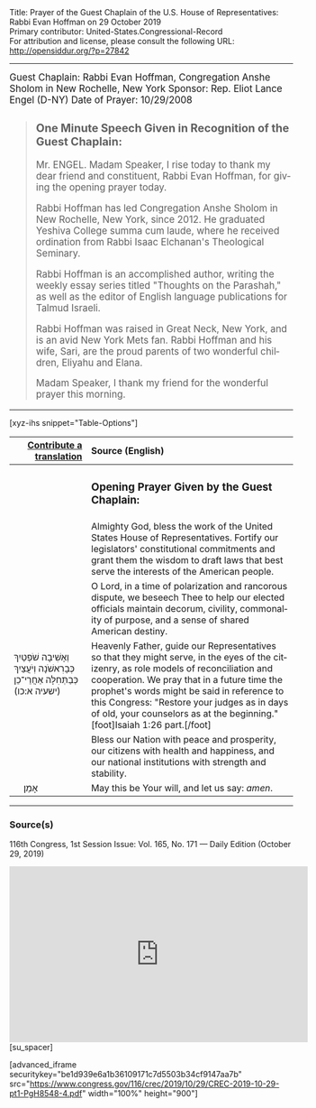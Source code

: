 <html>
<head></head>
<body>
Title: Prayer of the Guest Chaplain of the U.S. House of Representatives: Rabbi Evan Hoffman on 29 October 2019<br />
Primary contributor: United-States.Congressional-Record<br />
For attribution and license, please consult the following URL: <a href="http://opensiddur.org/?p=27842">http://opensiddur.org/?p=27842</a>
<p />
<hr />

<div class="english" lang="en" style="font-size:1.2em;">
Guest Chaplain: Rabbi Evan Hoffman, Congregation Anshe Sholom in New Rochelle, New York
Sponsor: Rep. Eliot Lance Engel (D-NY)
Date of Prayer: 10/29/2008

<blockquote>
<h3>One Minute Speech Given in Recognition of the Guest Chaplain:</h3>

Mr. ENGEL. Madam Speaker, I rise today to thank my dear friend and constituent, Rabbi Evan Hoffman, for giving the opening prayer today.

Rabbi Hoffman has led Congregation Anshe Sholom in New Rochelle, New York, since 2012. He graduated Yeshiva College summa cum laude, where he received ordination from Rabbi Isaac Elchanan's Theological Seminary.

Rabbi Hoffman is an accomplished author, writing the weekly essay series titled "Thoughts on the Parashah," as well as the editor of English language publications for Talmud Israeli.

Rabbi Hoffman was raised in Great Neck, New York, and is an avid New York Mets fan. Rabbi Hoffman and his wife, Sari, are the proud parents of two wonderful children, Eliyahu and Elana.

Madam Speaker, I thank my friend for the wonderful prayer this morning.
</blockquote>
</div>

<hr />

[xyz-ihs snippet="Table-Options"]<table style="margin-left: auto; margin-right: auto;" class="draggable">
<thead><tr><th id="x" style="text-align: right;"><a href="/translate/" target="_blank" rel="noopener">Contribute a translation</a></th><th style="text-align: left;">Source (English)</th></tr></thead>
<tbody>
<tr><td style="vertical-align:top;">
<div class="liturgy" lang="he">

</span></div></td>
 
<td style="vertical-align:top;">
<div class="english" lang="en">
<h3>Opening Prayer Given by the Guest Chaplain:</h3>
</div></td></tr>

<tr><td style="vertical-align:top;">
<div class="liturgy" lang="he">

</span></div></td>
 
<td style="vertical-align:top;">
<div class="english" lang="en">
Almighty God, 
bless the work of the United States House of Representatives. 
Fortify our legislators' 
constitutional commitments 
and grant them the wisdom 
to draft laws 
that best serve the interests 
of the American people. 
</div></td></tr>


<tr><td style="vertical-align:top;">
<div class="liturgy" lang="he">

</span></div></td>
 
<td style="vertical-align:top;">
<div class="english" lang="en">
O Lord, 
in a time of polarization 
and rancorous dispute, 
we beseech Thee 
to help our elected officials 
maintain decorum,
civility, 
commonality of purpose, 
and a sense of shared American destiny.
</div></td></tr>


<tr><td style="vertical-align:top;">
<div class="liturgy" lang="he">
&nbsp;
&nbsp;
&nbsp;
&nbsp;
&nbsp;
&nbsp;
&nbsp;
&nbsp;
&nbsp;
וְאָשִׁיבָה שֹׁפְטַיִךְ כְּבָרִאשֹׁנָה 
וְיֹעֲצַיִךְ כְּבַתְּחִלָּה אַחֲרֵי־כֵן <span class="citation">(ישעיה א:כו)</span>
</span></div></td>
 
<td style="vertical-align:top;">
<div class="english" lang="en">
Heavenly Father, 
guide our Representatives 
so that they might serve, 
in the eyes of the citizenry, 
as role models of reconciliation 
and cooperation. 
We pray that in a future time 
the prophet's words might be said 
in reference to this Congress: 
"Restore your judges as in days of old, 
your counselors as at the beginning."[foot]Isaiah 1:26 part.[/foot]
</div></td></tr>


<tr><td style="vertical-align:top;">
<div class="liturgy" lang="he">

</span></div></td>
 
<td style="vertical-align:top;">
<div class="english" lang="en">
Bless our Nation 
with peace and prosperity, 
our citizens 
with health and happiness, 
and our national institutions 
with strength and stability. 
</div></td></tr>


<tr><td style="vertical-align:top;">
<div class="liturgy" lang="he">
&nbsp;
&nbsp;
אָמֵן׃
</span></div></td>
 
<td style="vertical-align:top;">
<div class="english" lang="en">
May this be Your will, 
and let us say: 
<em>amen</em>.
</div></td></tr>
</tbody></table>

<hr />

<h3>Source(s)</h3>

116th Congress, 1st Session
Issue: Vol. 165, No. 171 — Daily Edition (October 29, 2019)

<iframe width=530 height=312 src='https://www.c-span.org/video/standalone/?c4826028/user-clip-rabbi-evan-hoffman-congregation-anshe-sholom-rochelle-york-house-october-29-2019' allowfullscreen='allowfullscreen' frameborder=0></iframe>[su_spacer]

[advanced_iframe securitykey="be1d939e6a1b36109171c7d5503b34cf9147aa7b" src="https://www.congress.gov/116/crec/2019/10/29/CREC-2019-10-29-pt1-PgH8548-4.pdf" width="100%" height="900"]
</body>
</html>